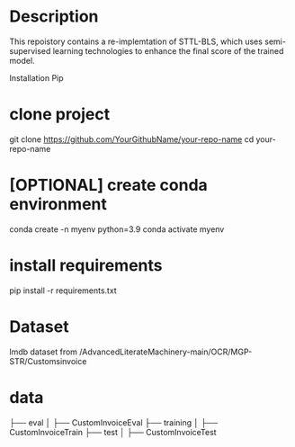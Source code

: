 # Description
This repoistory contains a re-implemtation of STTL-BLS, which uses semi-supervised learning technologies to enhance the final score of the trained model.

Installation
Pip
# clone project
git clone https://github.com/YourGithubName/your-repo-name
cd your-repo-name

# [OPTIONAL] create conda environment
conda create -n myenv python=3.9
conda activate myenv

# install requirements
pip install -r requirements.txt

# Dataset
lmdb dataset from /AdvancedLiterateMachinery-main/OCR/MGP-STR/Customsinvoice

# data
├── eval
│   ├── CustomInvoiceEval
├── training
│   ├── CustomInvoiceTrain
├── test
│   ├── CustomInvoiceTest
